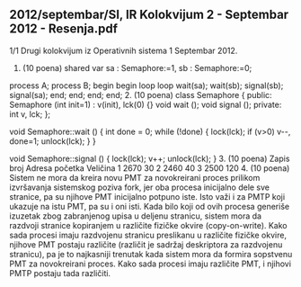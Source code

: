 2012/septembar/SI, IR Kolokvijum 2 - Septembar 2012 - Resenja.pdf
--------------------------------------------------------------------------------


1/1
Drugi kolokvijum iz Operativnih sistema 1
Septembar 2012.
1. (10 poena)
shared var
  sa : Semaphore:=1,
  sb : Semaphore:=0;

process A;              process B;
begin           begin
  loop            loop
    wait(sa);                          wait(sb);
    <critical-section>                <critical-section>
    signal(sb);                        signal(sa);
    <non-critical-section>          <non-critical-section>
  end;                end;
end;               end;
2. (10 poena)
class Semaphore {
public:
  Semaphore (int init=1) : v(init), lck(0) {}
  void wait ();
  void signal ();
private:
  int v, lck;
};

void Semaphore::wait () {
  int done = 0;
  while (!done) {
    lock(lck);
    if (v>0) v--, done=1;
    unlock(lck);
  }
}

void Semaphore::signal () {
  lock(lck);
  v++;
  unlock(lck);
}
3. (10 poena)
Zapis broj Adresa početka Veličina
1 2670 30
2 2460 40
3 2500 120
4. (10 poena)
Sistem ne mora da kreira novu PMT za novokreirani proces prilikom izvršavanja sistemskog poziva fork,
jer oba procesa inicijalno dele sve stranice,  pa su njihove PMT inicijalno potpuno iste.  Isto važi i za
PMTP koji ukazuje na istu PMT, pa su i oni isti. Kada bilo koji od ovih procesa generiše izuzetak zbog
zabranjenog upisa u deljenu stranicu,  sistem mora da razdvoji stranice kopiranjem u različite fizičke
okvire (copy-on-write).  Kako sada procesi imaju razdvojenu stranicu preslikanu u različite fizičke
okvire,  njihove PMT postaju različite (različit je sadržaj deskriptora za razdvojenu stranicu),  pa je to
najkasniji trenutak kada sistem mora da formira sopstvenu PMT za novokreirani proces.  Kako sada
procesi imaju različite PMT, i njihovi PMTP postaju tada različiti.
